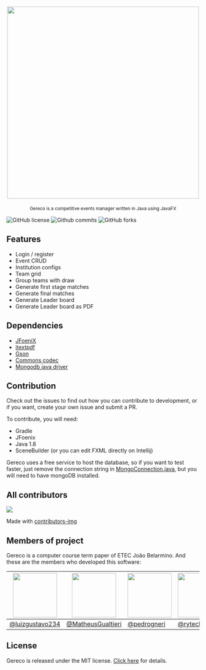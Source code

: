 <h1 align="center">
    <img src="https://i.imgur.com/NzIDvNA.png" width="500"/>
</h1>

<p align="center">
<sup>
Gereco is a competitive events manager written in Java using JavaFX
</sup>
</p>

![GitHub license](https://img.shields.io/github/license/pedrogneri/gereco.svg)
![Github commits](https://img.shields.io/github/commit-activity/m/pedrogneri/gereco.svg)
![GitHub forks](https://img.shields.io/github/forks/pedrogneri/gereco?style=social)

## Features 
- Login / register
- Event CRUD
- Institution configs
- Team grid
- Group teams with draw
- Generate first stage matches
- Generate final matches
- Generate Leader board
- Generate Leader board as PDF

## Dependencies
- [JFoeniX](https://github.com/jfoenixadmin/JFoenix)
- [itextpdf](https://itextpdf.com/en)
- [Gson](https://github.com/google/gson)
- [Commons codec](https://commons.apache.org/proper/commons-codec/)
- [Mongodb java driver](https://mongodb.github.io/mongo-java-driver/)

## Contribution
Check out the issues to find out how you can contribute to development,
or if you want, create your own issue and submit a PR.

To contribute, you will need:
- Gradle 
- JFoenix
- Java 1.8
- SceneBuilder (or you can edit FXML directly on Intellij)

Gereco uses a free service to host the database, so if you want to test faster, 
just remove the connection string in 
[MongoConnection.java](https://github.com/pedrogneri/gereco/blob/master/src/main/java/services/MongoConnection.java), 
but you will need to have mongoDB installed.

## All contributors
<a href="https://github.com/pedrogneri/gereco/graphs/contributors">
  <img src="https://contributors-img.firebaseapp.com/image?repo=pedrogneri/gereco" />
</a>

Made with [contributors-img](https://contributors-img.firebaseapp.com)

## Members of project
Gereco is a computer course term paper of ETEC João Belarmino. And these are the members who developed 
this software:

| <img src="https://avatars.githubusercontent.com/luizgustavo234" width=115> | <img src="https://avatars.githubusercontent.com/MatheusGualtieri" width=115> | <img src="https://avatars.githubusercontent.com/pedrogneri" width=115> | <img src="https://avatars.githubusercontent.com/ryteck" width=115> | <img src="https://avatars.githubusercontent.com/ThomasRibeiro" width=115> |  
|---|---|---|---|---|
| <a href="https://github.com/luizgustavo234">@luizgustavo234</a> | <a href="https://github.com/MatheusGualtieri">@MatheusGualtieri</a> | <a href="https://github.com/pedrogneri">@pedrogneri</a> | <a href="https://github.com/ryteck">@ryteck</a> | <a href="https://github.com/ThomasRibeiro">@ThomasRibeiro</a> |

## License
Gereco is released under the MIT license. [Click here](https://github.com/pedrogneri/gereco/blob/master/LICENSE) 
for details.
